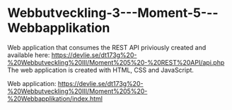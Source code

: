 # Webbutveckling-3---Moment-5---Webbapplikation

Web application that consumes the REST API priviously created and available here: https://devlie.se/dt173g%20-%20Webbutveckling%20III/Moment%205%20-%20REST%20API/api.php
The web application is created with HTML, CSS and JavaScript.

Web application: https://devlie.se/dt173g%20-%20Webbutveckling%20III/Moment%205%20-%20Webbapplikation/index.html
